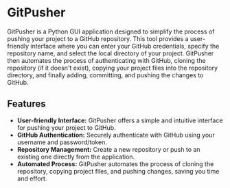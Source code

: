 # GitPusher

GitPusher is a Python GUI application designed to simplify the process of pushing your project to a GitHub repository. This tool provides a user-friendly interface where you can enter your GitHub credentials, specify the repository name, and select the local directory of your project. GitPusher then automates the process of authenticating with GitHub, cloning the repository (if it doesn't exist), copying your project files into the repository directory, and finally adding, committing, and pushing the changes to GitHub.

## Features

- **User-friendly Interface:** GitPusher offers a simple and intuitive interface for pushing your project to GitHub.
- **GitHub Authentication:** Securely authenticate with GitHub using your username and password/token.
- **Repository Management:** Create a new repository or push to an existing one directly from the application.
- **Automated Process:** GitPusher automates the process of cloning the repository, copying project files, and pushing changes, saving you time and effort.
